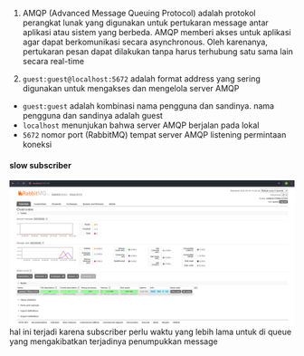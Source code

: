 1. AMQP (Advanced Message Queuing Protocol) adalah protokol perangkat lunak yang digunakan untuk pertukaran message antar aplikasi atau sistem yang berbeda. AMQP memberi akses untuk aplikasi agar dapat berkomunikasi secara asynchronous. Oleh karenanya, pertukaran pesan dapat dilakukan tanpa harus terhubung satu sama lain secara real-time

2. `guest:guest@localhost:5672` adalah format address yang sering digunakan untuk mengakses dan mengelola server AMQP
* `guest:guest` adalah kombinasi nama pengguna dan sandinya. nama pengguna dan sandinya adalah guest
* `localhost` menunjukan bahwa server AMQP berjalan pada lokal
* `5672` nomor port (RabbitMQ) tempat server AMQP listening permintaan koneksi

#### slow subscriber
![alt text](image.png)
hal ini terjadi karena subscriber perlu waktu yang lebih lama untuk di queue yang mengakibatkan terjadinya penumpukkan message